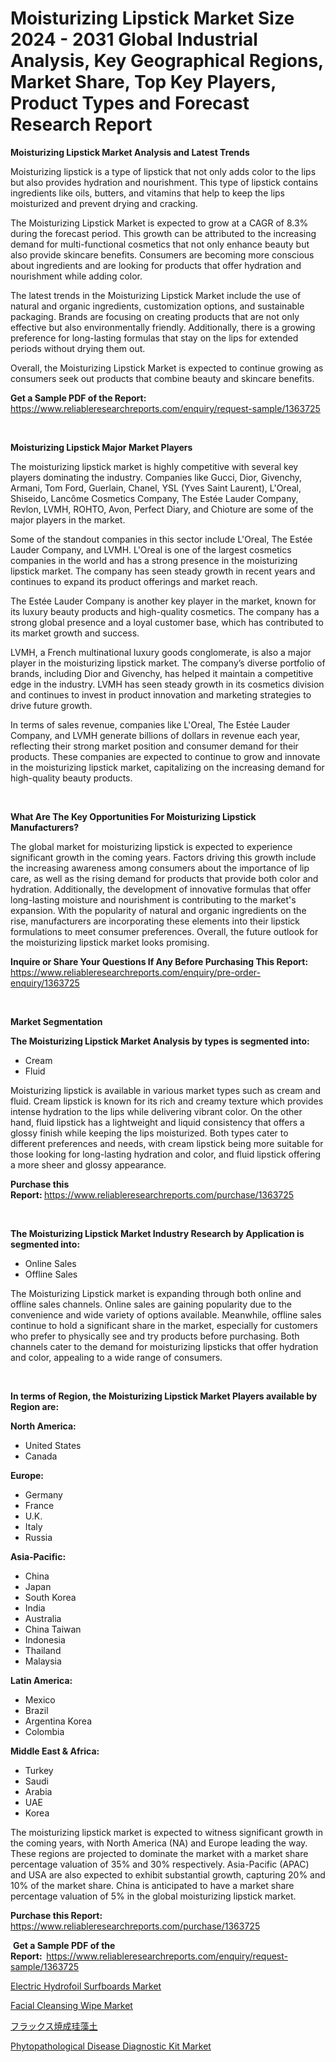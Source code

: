 <p><h1>Moisturizing Lipstick Market Size 2024 - 2031 Global Industrial Analysis, Key Geographical Regions, Market Share, Top Key Players, Product Types and Forecast Research Report</h1></p><p><strong>Moisturizing Lipstick Market Analysis and Latest Trends</strong></p>
<p><p>Moisturizing lipstick is a type of lipstick that not only adds color to the lips but also provides hydration and nourishment. This type of lipstick contains ingredients like oils, butters, and vitamins that help to keep the lips moisturized and prevent drying and cracking.</p><p>The Moisturizing Lipstick Market is expected to grow at a CAGR of 8.3% during the forecast period. This growth can be attributed to the increasing demand for multi-functional cosmetics that not only enhance beauty but also provide skincare benefits. Consumers are becoming more conscious about ingredients and are looking for products that offer hydration and nourishment while adding color.</p><p>The latest trends in the Moisturizing Lipstick Market include the use of natural and organic ingredients, customization options, and sustainable packaging. Brands are focusing on creating products that are not only effective but also environmentally friendly. Additionally, there is a growing preference for long-lasting formulas that stay on the lips for extended periods without drying them out.</p><p>Overall, the Moisturizing Lipstick Market is expected to continue growing as consumers seek out products that combine beauty and skincare benefits.</p></p>
<p><strong>Get a Sample PDF of the Report:&nbsp;</strong> <a href="https://www.reliableresearchreports.com/enquiry/request-sample/1363725">https://www.reliableresearchreports.com/enquiry/request-sample/1363725</a></p>
<p>&nbsp;</p>
<p><strong>Moisturizing Lipstick Major Market Players</strong></p>
<p><p>The moisturizing lipstick market is highly competitive with several key players dominating the industry. Companies like Gucci, Dior, Givenchy, Armani, Tom Ford, Guerlain, Chanel, YSL (Yves Saint Laurent), L'Oreal, Shiseido, Lancôme Cosmetics Company, The Estée Lauder Company, Revlon, LVMH, ROHTO, Avon, Perfect Diary, and Chioture are some of the major players in the market.</p><p>Some of the standout companies in this sector include L'Oreal, The Estée Lauder Company, and LVMH. L'Oreal is one of the largest cosmetics companies in the world and has a strong presence in the moisturizing lipstick market. The company has seen steady growth in recent years and continues to expand its product offerings and market reach.</p><p>The Estée Lauder Company is another key player in the market, known for its luxury beauty products and high-quality cosmetics. The company has a strong global presence and a loyal customer base, which has contributed to its market growth and success.</p><p>LVMH, a French multinational luxury goods conglomerate, is also a major player in the moisturizing lipstick market. The company’s diverse portfolio of brands, including Dior and Givenchy, has helped it maintain a competitive edge in the industry. LVMH has seen steady growth in its cosmetics division and continues to invest in product innovation and marketing strategies to drive future growth.</p><p>In terms of sales revenue, companies like L'Oreal, The Estée Lauder Company, and LVMH generate billions of dollars in revenue each year, reflecting their strong market position and consumer demand for their products. These companies are expected to continue to grow and innovate in the moisturizing lipstick market, capitalizing on the increasing demand for high-quality beauty products.</p></p>
<p>&nbsp;</p>
<p><strong>What Are The Key Opportunities For Moisturizing Lipstick Manufacturers?</strong></p>
<p><p>The global market for moisturizing lipstick is expected to experience significant growth in the coming years. Factors driving this growth include the increasing awareness among consumers about the importance of lip care, as well as the rising demand for products that provide both color and hydration. Additionally, the development of innovative formulas that offer long-lasting moisture and nourishment is contributing to the market's expansion. With the popularity of natural and organic ingredients on the rise, manufacturers are incorporating these elements into their lipstick formulations to meet consumer preferences. Overall, the future outlook for the moisturizing lipstick market looks promising.</p></p>
<p><strong>Inquire or Share Your Questions If Any Before Purchasing This Report:</strong> <a href="https://www.reliableresearchreports.com/enquiry/pre-order-enquiry/1363725">https://www.reliableresearchreports.com/enquiry/pre-order-enquiry/1363725</a></p>
<p>&nbsp;</p>
<p><strong>Market Segmentation</strong></p>
<p><strong>The Moisturizing Lipstick Market Analysis by types is segmented into:</strong></p>
<p><ul><li>Cream</li><li>Fluid</li></ul></p>
<p><p>Moisturizing lipstick is available in various market types such as cream and fluid. Cream lipstick is known for its rich and creamy texture which provides intense hydration to the lips while delivering vibrant color. On the other hand, fluid lipstick has a lightweight and liquid consistency that offers a glossy finish while keeping the lips moisturized. Both types cater to different preferences and needs, with cream lipstick being more suitable for those looking for long-lasting hydration and color, and fluid lipstick offering a more sheer and glossy appearance.</p></p>
<p><strong>Purchase this Report:&nbsp;</strong><a href="https://www.reliableresearchreports.com/purchase/1363725">https://www.reliableresearchreports.com/purchase/1363725</a></p>
<p>&nbsp;</p>
<p><strong>The Moisturizing Lipstick Market Industry Research by Application is segmented into:</strong></p>
<p><ul><li>Online Sales</li><li>Offline Sales</li></ul></p>
<p><p>The Moisturizing Lipstick market is expanding through both online and offline sales channels. Online sales are gaining popularity due to the convenience and wide variety of options available. Meanwhile, offline sales continue to hold a significant share in the market, especially for customers who prefer to physically see and try products before purchasing. Both channels cater to the demand for moisturizing lipsticks that offer hydration and color, appealing to a wide range of consumers.</p></p>
<p>&nbsp;</p>
<p><strong>In terms of Region, the Moisturizing Lipstick Market Players available by Region are:</strong></p>
<p>
    <p> <strong> North America: </strong>
        <ul>
            <li>United States</li>
            <li>Canada</li>
        </ul>
        </p> 
    <p> <strong> Europe: </strong>
        <ul>
            <li>Germany</li>
            <li>France</li>
            <li>U.K.</li>
            <li>Italy</li>
            <li>Russia</li>
        </ul>
        </p> 
    <p> <strong> Asia-Pacific: </strong>
        <ul>
            <li>China</li>
            <li>Japan</li>
            <li>South Korea</li>
            <li>India</li>
            <li>Australia</li>
            <li>China Taiwan</li>
            <li>Indonesia</li>
            <li>Thailand</li>
            <li>Malaysia</li>
        </ul>
        </p> 
    <p> <strong> Latin America: </strong>
        <ul>
            <li>Mexico</li>
            <li>Brazil</li>
            <li>Argentina Korea</li>
            <li>Colombia</li>
        </ul>
        </p> 
    <p> <strong> Middle East & Africa: </strong>
        <ul>
            <li>Turkey</li>
            <li>Saudi</li>
            <li>Arabia</li>
            <li>UAE</li>
            <li>Korea</li>
        </ul>
    </p>
    </p>
<p><p>The moisturizing lipstick market is expected to witness significant growth in the coming years, with North America (NA) and Europe leading the way. These regions are projected to dominate the market with a market share percentage valuation of 35% and 30% respectively. Asia-Pacific (APAC) and USA are also expected to exhibit substantial growth, capturing 20% and 10% of the market share. China is anticipated to have a market share percentage valuation of 5% in the global moisturizing lipstick market.</p></p>
<p><strong>Purchase this Report: </strong><a href="https://www.reliableresearchreports.com/purchase/1363725">https://www.reliableresearchreports.com/purchase/1363725</a></p>
<p>&nbsp;<strong>Get a Sample PDF of the Report:&nbsp;&nbsp;</strong><a href="https://www.reliableresearchreports.com/enquiry/request-sample/1363725">https://www.reliableresearchreports.com/enquiry/request-sample/1363725</a></p>
<p><strong></strong></p>
<p><p><a href="https://github.com/myacatherineblakecaczo9vcsw/Market-Research-Report-List-1/blob/main/electric-hydrofoil-surfboards-market.md">Electric Hydrofoil Surfboards Market</a></p><p><a href="https://github.com/okotobwrhuteie/Market-Research-Report-List-1/blob/main/facial-cleansing-wipe-market.md">Facial Cleansing Wipe Market</a></p><p><a href="https://github.com/ycmtqqhvk3273/Market-Research-Report-List-1/blob/main/79013464660.md">フラックス焼成珪藻土</a></p><p><a href="https://issuu.com/reportprime-2/docs/phytopathological-disease-diagnostic-kit-market-si">Phytopathological Disease Diagnostic Kit Market</a></p></p>